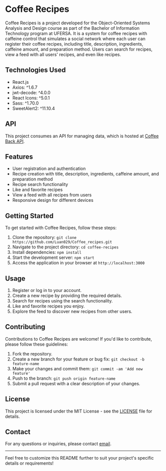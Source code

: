 # Coffee Recipes

Coffee Recipes is a project developed for the Object-Oriented Systems Analysis and Design course as part of the Bachelor of Information Technology program at UFERSA. It is a system for coffee recipes with caffeine control that simulates a social network where each user can register their coffee recipes, including title, description, ingredients, caffeine amount, and preparation method. Users can search for recipes, view a feed with all users' recipes, and even like recipes.

## Technologies Used

- React.js
- Axios: ^1.6.7
- jwt-decode: ^4.0.0
- React Icons: ^5.0.1
- Sass: ^1.70.0
- SweetAlert2: ^11.10.4

## API

This project consumes an API for managing data, which is hosted at [Coffee Back API](https://github.com/EmsonFranca/coffee_back).

## Features

- User registration and authentication
- Recipe creation with title, description, ingredients, caffeine amount, and preparation method
- Recipe search functionality
- Like and favorite recipes
- View a feed with all recipes from users
- Responsive design for different devices

## Getting Started

To get started with Coffee Recipes, follow these steps:

1. Clone the repository: `git clone https://github.com/Luan029/Coffee_recipes.git`
2. Navigate to the project directory: `cd coffee-recipes`
3. Install dependencies: `npm install`
4. Start the development server: `npm start`
5. Access the application in your browser at `http://localhost:3000`

## Usage

1. Register or log in to your account.
2. Create a new recipe by providing the required details.
3. Search for recipes using the search functionality.
4. Like and favorite recipes you enjoy.
5. Explore the feed to discover new recipes from other users.

## Contributing

Contributions to Coffee Recipes are welcome! If you'd like to contribute, please follow these guidelines:

1. Fork the repository.
2. Create a new branch for your feature or bug fix: `git checkout -b feature-name`
3. Make your changes and commit them: `git commit -am 'Add new feature'`
4. Push to the branch: `git push origin feature-name`
5. Submit a pull request with a clear description of your changes.

## License

This project is licensed under the MIT License - see the [LICENSE](LICENSE) file for details.

## Contact

For any questions or inquiries, please contact [email](mailto:devLuanpaiva@gmail.com).

---

Feel free to customize this README further to suit your project's specific details or requirements!
